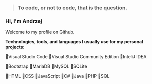 > ### To code, or not to code, that is the question. 

### Hi, I'm Andrzej
Welcome to my profile on Github.

**Technologies, tools, and languages I usually use for my personal projects:**

:small_red_triangle:Visual Studio Code :small_red_triangle:Visual Studio Community Edition :small_red_triangle:InteliJ IDEA

:small_orange_diamond:Bootstrap :small_orange_diamond:MariaDB :small_orange_diamond:MySQL :small_orange_diamond:SQLite

:small_blue_diamond:HTML :small_blue_diamond:CSS :small_blue_diamond:JavaScript :small_blue_diamond:C# :small_blue_diamond:Java :small_blue_diamond:PHP :small_blue_diamond:SQL 

<!--
- 👋 Hi, I’m @and-fr
- 👀 I’m interested in ...
- 🌱 I’m currently learning ...
- 💞️ I’m looking to collaborate on ...
- 📫 How to reach me ...
-->

<!---
and-fr/and-fr is a ✨ special ✨ repository because its `README.md` (this file) appears on your GitHub profile.
You can click the Preview link to take a look at your changes.
--->
